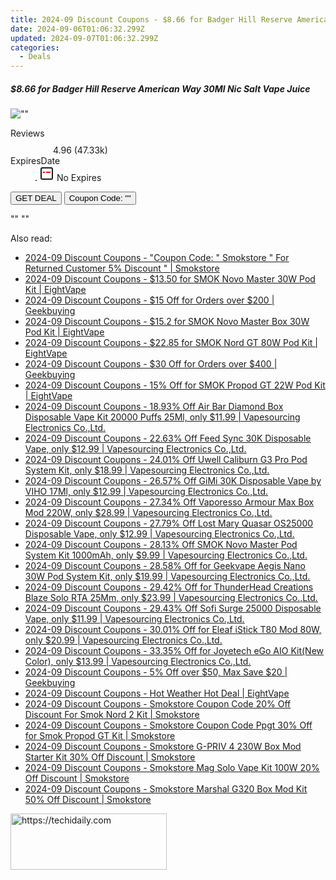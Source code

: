 ```yaml
---
title: 2024-09 Discount Coupons - $8.66 for Badger Hill Reserve American Way 30Ml Nic Salt Vape Juice | Eight Vape
date: 2024-09-06T01:06:32.299Z
updated: 2024-09-07T01:06:32.299Z
categories:
  - Deals
---
```



<div class="max-w-4xl mx-auto grid grid-cols-1 lg:max-w-5xl lg:gap-x-20 lg:grid-cols-2">
  <div class="relative p-3 col-start-1 row-start-1 flex flex-col-reverse rounded-lg bg-gradient-to-t from-black/75 via-black/0 sm:bg-none sm:row-start-2 sm:p-0 lg:row-start-1">
    <h5 class="mt-1 text-lg font-semibold text-white sm:text-slate-900 md:text-2xl dark:sm:text-white">$8.66 for Badger Hill Reserve American Way 30Ml Nic Salt Vape Juice</h5>
  </div>
  
  <div class="col-start-1 col-end-3 row-start-1 grid gap-4 sm:mb-6 sm:grid-cols-4 lg:col-start-2 lg:row-span-6 lg:row-end-6 lg:mb-0 lg:gap-6">
      <img src="&quot;&quot;" onClick="javascript:window.open(decodeURIComponent('%22https%3A%2F%2Fwww.shareasale.com%2Fu.cfm%3Fd%3D1089970%26m%3D59344%26u%3D4338022%22'), '_blank');void(0);" alt="&quot;&quot;" class="h-60 w-full rounded-lg object-cover sm:col-span-2 sm:h-52 lg:col-span-full" loading="lazy" />
    
  </div>
  <dl class="row-start-2 mt-4 flex items-center text-xs font-medium sm:row-start-3 sm:mt-1 md:mt-2.5 lg:row-start-2">
    <dt class="sr-only">Reviews</dt>
    <dd class="flex items-center text-indigo-600 dark:text-indigo-400">
      <svg width="24" height="24" fill="none" aria-hidden="true" class="mr-1 stroke-current dark:stroke-indigo-500">
        <path d="m12 5 2 5h5l-4 4 2.103 5L12 16l-5.103 3L9 14l-4-4h5l2-5Z" stroke-width="2" stroke-linecap="round" stroke-linejoin="round" />
      </svg>
      <span>4.96 <span class="font-normal text-slate-400">(47.33k)</span></span>
    </dd>
    <dt class="sr-only">ExpiresDate</dt>
    <dd class="flex items-center">
      <svg width="2" height="2" aria-hidden="true" fill="currentColor" class="mx-3 text-slate-300">
        <circle cx="1" cy="1" r="1" />
      </svg>
      <svg width="24" height="24" viewBox="0 0 24 24" fill="none" stroke="currentColor" stroke-width="2">
        <rect x="3" y="3" width="18" height="18" rx="2" fill="#fff" />
        <path d="M6 10L18 10" stroke="red" stroke-width="2" fill="none" />
        <path d="M10 6L10 18" stroke="#fff" stroke-width="2" fill="none" />
      </svg>
      No Expires    </dd>
  </dl>
  <div class="col-start-1 row-start-3 mt-4 self-center sm:col-start-2 sm:row-span-2 sm:row-start-2 sm:mt-0 lg:col-start-1 lg:row-start-3 lg:row-end-4 lg:mt-6">
    <button type="button" onClick="javascript:window.open(decodeURIComponent('%22https%3A%2F%2Fwww.shareasale.com%2Fu.cfm%3Fd%3D1089970%26m%3D59344%26u%3D4338022%22'), '_blank');void(0);" class="rounded-lg bg-red-600 px-3 py-2 text-sm font-medium leading-6 text-white">GET DEAL</button>
    <button type="button" onClick="javascript:window.open(decodeURIComponent('%22https%3A%2F%2Fwww.shareasale.com%2Fu.cfm%3Fd%3D1089970%26m%3D59344%26u%3D4338022%22'), '_blank');void(0);" class="border-dashed border-2 border-indigo-600 bg-green-100 text-sm leading-6 font-medium py-2 px-3 rounded-lg">Coupon Code: &quot;&quot;</button>
  </div>
  <p class="col-start-1 mt-4 text-sm leading-6 sm:col-span-2 lg:col-span-1 lg:row-start-4 lg:mt-6 dark:text-slate-400">
    "" 
""  </p>
</div>
<span class="atpl-alsoreadstyle">Also read:</span>
<div><ul>
<li><a href="https://coupons.techidaily.com/coupon-1227020-share-84147-sale/"><u>2024-09 Discount Coupons - "Coupon Code: " Smokstore " For Returned Customer 5% Discount " | Smokstore</u></a></li>
<li><a href="https://coupons.techidaily.com/coupon-1086551-share-59344-sale/"><u>2024-09 Discount Coupons - $13.50 for SMOK Novo Master 30W Pod Kit | EightVape</u></a></li>
<li><a href="https://coupons.techidaily.com/coupon-1227289-share-38812-sale/"><u>2024-09 Discount Coupons - $15 Off for Orders over $200 | Geekbuying</u></a></li>
<li><a href="https://coupons.techidaily.com/coupon-1086550-share-59344-sale/"><u>2024-09 Discount Coupons - $15.2 for SMOK Novo Master Box 30W Pod Kit | EightVape</u></a></li>
<li><a href="https://coupons.techidaily.com/coupon-1086547-share-59344-sale/"><u>2024-09 Discount Coupons - $22.85 for SMOK Nord GT 80W Pod Kit | EightVape</u></a></li>
<li><a href="https://coupons.techidaily.com/coupon-1227288-share-38812-sale/"><u>2024-09 Discount Coupons - $30 Off for Orders over $400 | Geekbuying</u></a></li>
<li><a href="https://coupons.techidaily.com/coupon-1086549-share-59344-sale/"><u>2024-09 Discount Coupons - 15% Off for SMOK Propod GT 22W Pod Kit | EightVape</u></a></li>
<li><a href="https://coupons.techidaily.com/coupon-1102162-share-90958-sale/"><u>2024-09 Discount Coupons - 18.93% Off Air Bar Diamond Box Disposable Vape Kit 20000 Puffs 25Ml, only $11.99 | Vapesourcing Electronics Co.,Ltd.</u></a></li>
<li><a href="https://coupons.techidaily.com/coupon-1227274-share-90958-sale/"><u>2024-09 Discount Coupons - 22.63% Off Feed Sync 30K Disposable Vape, only $12.99 | Vapesourcing Electronics Co.,Ltd.</u></a></li>
<li><a href="https://coupons.techidaily.com/coupon-1227471-share-90958-sale/"><u>2024-09 Discount Coupons - 24.01% Off Uwell Caliburn G3 Pro Pod System Kit, only $18.99 | Vapesourcing Electronics Co.,Ltd.</u></a></li>
<li><a href="https://coupons.techidaily.com/coupon-1227275-share-90958-sale/"><u>2024-09 Discount Coupons - 26.57% Off GiMi 30K Disposable Vape by VIHO 17Ml, only $12.99 | Vapesourcing Electronics Co.,Ltd.</u></a></li>
<li><a href="https://coupons.techidaily.com/coupon-1058127-share-90958-sale/"><u>2024-09 Discount Coupons - 27.34% Off Vaporesso Armour Max Box Mod 220W, only $28.99 | Vapesourcing Electronics Co.,Ltd.</u></a></li>
<li><a href="https://coupons.techidaily.com/coupon-1227272-share-90958-sale/"><u>2024-09 Discount Coupons - 27.79% Off Lost Mary Quasar OS25000 Disposable Vape, only $12.99 | Vapesourcing Electronics Co.,Ltd.</u></a></li>
<li><a href="https://coupons.techidaily.com/coupon-1058966-share-90958-sale/"><u>2024-09 Discount Coupons - 28.13% Off SMOK Novo Master Pod System Kit 1000mAh, only $9.99 | Vapesourcing Electronics Co.,Ltd.</u></a></li>
<li><a href="https://coupons.techidaily.com/coupon-794857-share-90958-sale/"><u>2024-09 Discount Coupons - 28.58% Off for Geekvape Aegis Nano 30W Pod System Kit, only $19.99 | Vapesourcing Electronics Co.,Ltd.</u></a></li>
<li><a href="https://coupons.techidaily.com/coupon-1006283-share-90958-sale/"><u>2024-09 Discount Coupons - 29.42% Off for ThunderHead Creations Blaze Solo RTA 25Mm, only $23.99 | Vapesourcing Electronics Co.,Ltd.</u></a></li>
<li><a href="https://coupons.techidaily.com/coupon-1227474-share-90958-sale/"><u>2024-09 Discount Coupons - 29.43% Off Sofi Surge 25000 Disposable Vape, only $11.99 | Vapesourcing Electronics Co.,Ltd.</u></a></li>
<li><a href="https://coupons.techidaily.com/coupon-807698-share-90958-sale/"><u>2024-09 Discount Coupons - 30.01% Off for Eleaf iStick T80 Mod 80W, only $20.99 | Vapesourcing Electronics Co.,Ltd.</u></a></li>
<li><a href="https://coupons.techidaily.com/coupon-802725-share-90958-sale/"><u>2024-09 Discount Coupons - 33.35% Off for Joyetech eGo AIO Kit(New Color), only $13.99 | Vapesourcing Electronics Co.,Ltd.</u></a></li>
<li><a href="https://coupons.techidaily.com/coupon-1227290-share-38812-sale/"><u>2024-09 Discount Coupons - 5% Off over $50, Max Save $20 | Geekbuying</u></a></li>
<li><a href="https://coupons.techidaily.com/coupon-1227524-share-59344-sale/"><u>2024-09 Discount Coupons - Hot Weather Hot Deal | EightVape</u></a></li>
<li><a href="https://coupons.techidaily.com/coupon-1227040-share-84147-sale/"><u>2024-09 Discount Coupons - Smokstore Coupon Code 20% Off Discount For Smok Nord 2 Kit | Smokstore</u></a></li>
<li><a href="https://coupons.techidaily.com/coupon-1227035-share-84147-sale/"><u>2024-09 Discount Coupons - Smokstore Coupon Code Ppgt 30% Off for Smok Propod GT Kit | Smokstore</u></a></li>
<li><a href="https://coupons.techidaily.com/coupon-1227050-share-84147-sale/"><u>2024-09 Discount Coupons - Smokstore G-PRIV 4 230W Box Mod Starter Kit 30% Off Discount | Smokstore</u></a></li>
<li><a href="https://coupons.techidaily.com/coupon-1227051-share-84147-sale/"><u>2024-09 Discount Coupons - Smokstore Mag Solo Vape Kit 100W 20% Off Discount | Smokstore</u></a></li>
<li><a href="https://coupons.techidaily.com/coupon-1227049-share-84147-sale/"><u>2024-09 Discount Coupons - Smokstore Marshal G320 Box Mod Kit 50% Off Discount | Smokstore</u></a></li>
</ul></div>

<ins class="adsbygoogle"
      style="display:block"
      data-ad-client="ca-pub-7571918770474297"
      data-ad-slot="8358498916"
      data-ad-format="auto"
      data-full-width-responsive="true"></ins>
<!-- affiliate ads begin -->
<a href="https://aligracehair.sjv.io/c/5597632/2115914/19272" target="_top" id="2115914">
  <img src="//a.impactradius-go.com/display-ad/19272-2115914" border="0" alt="https://techidaily.com" width="250" height="90"/>
</a>
<img height="0" width="0" src="https://aligracehair.sjv.io/i/5597632/2115914/19272" style="position:absolute;visibility:hidden;" border="0" />
<!-- affiliate ads end -->